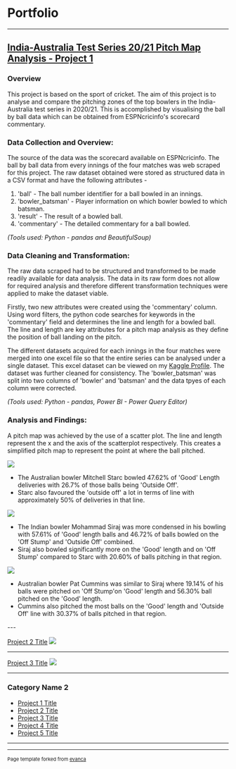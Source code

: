 # Portfolio

---

## [India-Australia Test Series 20/21 Pitch Map Analysis - Project 1](/sample_page)
### Overview
This project is based on the sport of cricket. The aim of this project is to analyse and compare the pitching zones of the top bowlers in the India-Australia test series in 2020/21. This is accomplished by visualising the ball by ball data which can be obtained from ESPNcricinfo's scorecard commentary. 

### Data Collection and Overview:
The source of the data was the scorecard available on ESPNcricinfo. The ball by ball data from every innings of the four matches was web scraped for this project. The raw dataset obtained were stored as structured data in a CSV format and have the following attributes - 
<ol>
  <li> 'ball' - The ball number identifier for a ball bowled in an innings. </li>
  <li> 'bowler_batsman' - Player information on which bowler bowled to which batsman. </li>
  <li> 'result' - The result of a bowled ball. </li>
  <li> 'commentary' - The detailed commentary for a ball bowled. </li>
</ol>
<i>(Tools used: Python - pandas and BeautifulSoup)</i>

### Data Cleaning and Transformation:
<p>The raw data scraped had to be structured and transformed to be made readily available for data analysis. The data in its raw form does not allow for required analysis and therefore different transformation techniques were applied to make the dataset viable. </p>
<p>Firstly, two new attributes were created using the 'commentary' column. Using word filters, the python code searches for keywords in the 'commentary' field and determines the line and length for a bowled ball. The line and length are key attributes for a pitch map analysis as they define the position of ball landing on the pitch. </p>
<p>The different datasets acquired for each innings in the four matches were merged into one excel file so that the entire series can be analysed under a single dataset. This excel dataset can be viewed on my <a href="https://www.kaggle.com/karanathrey/india-vs-australia-2021-ball-by-ball-data">Kaggle Profile</a>. The dataset was further cleaned for consistency. The 'bowler_batsman' was split into two columns of 'bowler' and 'batsman' and the data tpyes of each column were corrected.</p> 
<i>(Tools used: Python - pandas, Power BI - Power Query Editor)</i>

### Analysis and Findings:
<p>A pitch map was achieved by the use of a scatter plot. The line and length represent the x and the axis of the scatterplot respectively. This creates a simplified pitch map to represent the point at where the ball pitched. </p>
<img src="images/dummy_thumbnail.jpg?raw=true"/>
<ul>
  <li>The Australian bowler Mitchell Starc bowled 47.62% of 'Good' Length deliveries with 26.7% of those balls being 'Outside Off'.</li>
  <li>Starc also favoured the 'outside off' a lot in terms of line with approximately 50% of deliveries in that line. </li>
</ul>
<img src="images/dummy_thumbnail.jpg?raw=true"/>
<ul>
  <li>The Indian bowler Mohammad Siraj was more condensed in his bowling with 57.61% of 'Good' length balls and 46.72% of balls bowled on the 'Off Stump' and 'Outside Off' combined. </li>
  <li>Siraj also bowled significantly more on the 'Good' length and on 'Off Stump' compared to Starc with 20.60% of balls pitching in that region.</li>
</ul> 
<img src="images/dummy_thumbnail.jpg?raw=true"/>
<ul>
  <li>Australian bowler Pat Cummins was similar to Siraj where 19.14% of his balls were pitched on 'Off Stump'on 'Good' length and 56.30% ball pitched on the 'Good' length.</li>
  <li>Cummins also pitched the most balls on the 'Good' length and 'Outside Off' line with 30.37% of balls pitched in that region. </li> 
</ul>  
---

[Project 2 Title](/pdf/sample_presentation.pdf)
<img src="images/dummy_thumbnail.jpg?raw=true"/>

---
[Project 3 Title](http://example.com/)
<img src="images/dummy_thumbnail.jpg?raw=true"/>

---

### Category Name 2

- [Project 1 Title](http://example.com/)
- [Project 2 Title](http://example.com/)
- [Project 3 Title](http://example.com/)
- [Project 4 Title](http://example.com/)
- [Project 5 Title](http://example.com/)

---




---
<p style="font-size:11px">Page template forked from <a href="https://github.com/evanca/quick-portfolio">evanca</a></p>
<!-- Remove above link if you don't want to attibute -->
